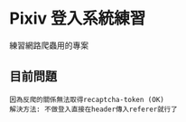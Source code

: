# Pixiv 登入系統練習
練習網路爬蟲用的專案
## 目前問題
```
因為反爬的關係無法取得recaptcha-token (OK)
解決方法: 不做登入直接在header傳入referer就行了
```